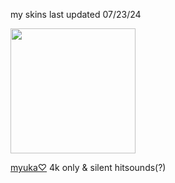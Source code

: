 my skins last updated 07/23/24
 
 <img src="https://i.pinimg.com/736x/3c/2a/a5/3c2aa556f4dacd79b0b393016f39fcd8.jpg"  
       width="200"
       height="200"></a>

[myuka♡](https://drive.google.com/file/d/1syNBgklXh3EH6eYkp6fKdUfuPwwwD-IC/view?usp=sharing) 4k only & silent hitsounds(?)
